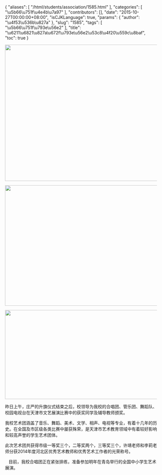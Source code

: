 {
    "aliases": [
        "/html/students/association/1585.html"
    ],
    "categories": [
        "\u5b66\u751f\u4e4b\u7a97"
    ],
    "contributors": [],
    "date": "2015-10-27T00:00:00+08:00",
    "isCJKLanguage": true,
    "params": {
        "author": "\u4f53\u536b\u827a"
    },
    "slug": "1585",
    "tags": [
        "\u5b66\u751f\u793e\u56e2"
    ],
    "title": "\u6211\u6821\u827a\u672f\u793e\u56e2\u53c8\u4f20\u559c\u8baf",
    "toc": true
}


<img
    src="https://cdn.tfls.online/mirror/full/c73dc2ad65a31fbb68c1458d6c02e960900ee71c.jpg"
    style="display:block;margin-left:auto;margin-right:auto;"
    decoding="async"
    fetchpriority="auto"
    loading="lazy"
    height="450"
    width="600"
/>





<img
    src="https://cdn.tfls.online/mirror/full/7b41e2016bcca0302ee1dad7e146bb5b62bcbe41.jpg"
    style="display:block;margin-left:auto;margin-right:auto;"
    decoding="async"
    fetchpriority="auto"
    loading="lazy"
    height="398"
    width="600"
/>





<img
    src="https://cdn.tfls.online/mirror/full/c38d35d43a8626c7ec4cdbf192e636e3ab0ec2f9.jpg"
    style="display:block;margin-left:auto;margin-right:auto;"
    decoding="async"
    fetchpriority="auto"
    loading="lazy"
    height="294"
    width="600"
/>




  





昨日上午，庄严的升旗仪式结束之后，校领导为我校的合唱团、管乐团、舞蹈队、校园电视台在天津市文艺展演比赛中的获奖同学及辅导教师颁奖。




我校艺术团涵盖了音乐、舞蹈、美术、文学、相声、电视等专业，有着十几年的历史。在全国及市区级各类比赛中屡获殊荣，是天津市艺术教育领域中有着较好影响和较高声誉的学生艺术团体。




此次艺术团共获得市级一等奖三个，二等奖两个，三等奖三个，许靖老师和李莉老师分获2014年度河北区优秀艺术教师和优秀艺术工作者的光荣称号。





   目前，我校合唱团正在紧张排练，准备参加明年在青岛举行的全国中小学生艺术展演。






  



